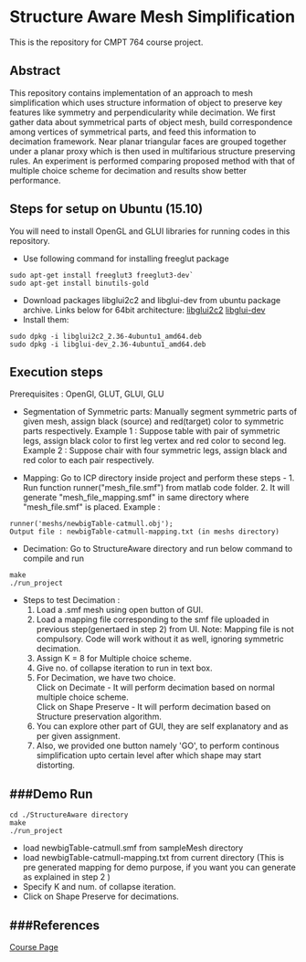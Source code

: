 # Structure Aware Mesh Simplification
This is the repository for CMPT 764 course project.

Abstract
---
This repository contains implementation of an approach to mesh simplification which uses structure information of object to preserve key features like symmetry and perpendicularity while decimation. We first gather data about symmetrical parts of object mesh, build correspondence among vertices of symmetrical parts, and feed this information to decimation framework. Near planar triangular faces are grouped together under a planar proxy which is then used in multifarious structure preserving rules. An experiment is performed comparing proposed method with that of multiple choice scheme for decimation and results show better performance.

Steps for setup on Ubuntu (15.10)
---
You will need to install OpenGL and GLUI libraries for running codes in this repository.

- Use following command for installing freeglut package
```
sudo apt-get install freeglut3 freeglut3-dev`
sudo apt-get install binutils-gold
```
- Download packages libglui2c2 and libglui-dev from ubuntu package archive. Links below for 64bit architecture:
[libglui2c2](http://packages.ubuntu.com/precise/amd64/libglui2c2)
[libglui-dev](http://packages.ubuntu.com/precise/libglui-dev)
- Install them:
```
sudo dpkg -i libglui2c2_2.36-4ubuntu1_amd64.deb
sudo dpkg -i libglui-dev_2.36-4ubuntu1_amd64.deb
```

Execution steps
---
Prerequisites : OpenGl, GLUT, GLUI, GLU

- Segmentation of Symmetric parts:
Manually segment symmetric parts of given mesh, assign black (source) and red(target) color to symmetric parts respectively.
Example 1 : Suppose table with pair of symmetric legs, assign black color to first leg vertex and red color to second leg.
Example 2 : Suppose chair with four symmetric legs, assign black and red color to each pair respectively.

- Mapping:
Go to ICP directory inside project and perform these steps - 1. Run function runner("mesh_file.smf") from matlab code folder. 2.  It will generate "mesh_file_mapping.smf" in same directory where "mesh_file.smf" is placed.
 Example : 
```
runner('meshs/newbigTable-catmull.obj');
Output file : newbigTable-catmull-mapping.txt (in meshs directory)
```
- Decimation:
Go to StructureAware directory and run below command to compile and run
```
make
./run_project
```
- Steps to test Decimation :
  1. Load a .smf mesh using open button of GUI.
  2. Load a mapping file corresponding to the smf file  uploaded in previous step(genertaed in step 2) from UI. Note: Mapping file is not compulsory. Code will work without it as well, ignoring symmetric decimation.
  3. Assign K = 8 for Multiple choice scheme.
  4. Give no. of collapse iteration to run in text box.
  5. For Decimation, we have two choice.  
   Click on Decimate - It will perform decimation based on normal multiple choice scheme.  
   Click on Shape Preserve - It will perform decimation based on Structure preservation algorithm.  
  6. You can explore other part of GUI, they are self explanatory and as per given assignment.
  7. Also, we provided one button namely 'GO', to perform continous simplification upto certain level after which shape may start distorting.  

###Demo Run
---
```
cd ./StructureAware directory
make
./run_project
```
- load newbigTable-catmull.smf from sampleMesh directory
- load newbigTable-catmull-mapping.txt from current directory (This is pre generated mapping for demo purpose, if you want you can generate as explained in step 2 )
- Specify K and num. of collapse iteration.
- Click on Shape Preserve for decimations.

###References
---
[Course Page](http://www.cs.sfu.ca/~haoz/teaching/cmpt464/)

